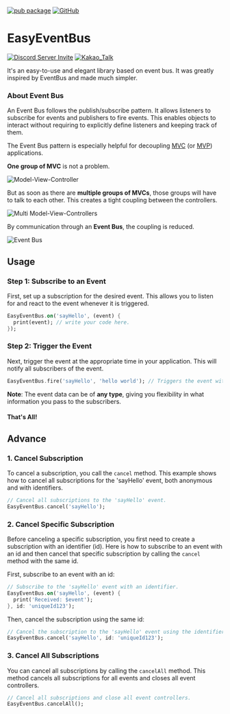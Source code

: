 [![pub package](https://img.shields.io/pub/v/easy_event_bus.svg)](https://pub.dartlang.org/packages/easy_event_bus)
[![GitHub](https://img.shields.io/github/stars/melodysdreamj/easy_event_bus.svg?style=social&label=Star)](https://github.com/melodysdreamj/easy_event_bus)



# EasyEventBus
[![Discord Server Invite](https://img.shields.io/badge/DISCORD-JOIN%20SERVER-5663F7?style=for-the-badge&logo=discord&logoColor=white)](https://discord.gg/zXXHvAXCug)
[![Kakao_Talk](https://img.shields.io/badge/KakaoTalk-Join%20Room-FEE500?style=for-the-badge&logo=kakao)](https://open.kakao.com/o/gEwrffbg)

It's an easy-to-use and elegant library based on event bus. It was greatly inspired by EventBus and made much simpler.


### About Event Bus
An Event Bus follows the publish/subscribe pattern. It allows listeners to
subscribe for events and publishers to fire events. This enables objects to
interact without requiring to explicitly define listeners and keeping track of
them.

The Event Bus pattern is especially helpful for decoupling [MVC](https://wikipedia.org/wiki/Model_View_Controller)
(or [MVP](https://wikipedia.org/wiki/Model_View_Presenter)) applications.

**One group of MVC** is not a problem.

![Model-View-Controller](https://raw.githubusercontent.com/marcojakob/dart-event-bus/master/doc/mvc.png)

But as soon as there are **multiple groups of MVCs**, those groups will have to talk
to each other. This creates a tight coupling between the controllers.

![Multi Model-View-Controllers](https://raw.githubusercontent.com/marcojakob/dart-event-bus/master/doc/mvc-multi.png)

By communication through an **Event Bus**, the coupling is reduced.

![Event Bus](https://raw.githubusercontent.com/marcojakob/dart-event-bus/master/doc/event-bus.png)

## Usage

### Step 1: Subscribe to an Event

First, set up a subscription for the desired event. This allows you to listen for and react to the event whenever it is triggered.

```dart
EasyEventBus.on('sayHello', (event) {
  print(event); // write your code here.
});
```

### Step 2: Trigger the Event

Next, trigger the event at the appropriate time in your application. This will notify all subscribers of the event.

```dart
EasyEventBus.fire('sayHello', 'hello world'); // Triggers the event with a any data.
```

**Note**: The event data can be of **any type**, giving you flexibility in what information you pass to the subscribers.

#### That's All!



## Advance
### 1. Cancel Subscription
To cancel a subscription, you call the `cancel` method. This example shows how to cancel all subscriptions for the 'sayHello' event, both anonymous and with identifiers.

```dart
// Cancel all subscriptions to the 'sayHello' event.
EasyEventBus.cancel('sayHello');
```

### 2. Cancel Specific Subscription
Before canceling a specific subscription, you first need to create a subscription with an identifier (id). Here is how to subscribe to an event with an id and then cancel that specific subscription by calling the `cancel` method with the same id.

First, subscribe to an event with an id:

```dart
// Subscribe to the 'sayHello' event with an identifier.
EasyEventBus.on('sayHello', (event) {
  print('Received: $event');
}, id: 'uniqueId123');
```

Then, cancel the subscription using the same id:

```dart
// Cancel the subscription to the 'sayHello' event using the identifier 'uniqueId123'.
EasyEventBus.cancel('sayHello', id: 'uniqueId123');
```

### 3. Cancel All Subscriptions
You can cancel all subscriptions by calling the `cancelAll` method. This method cancels all subscriptions for all events and closes all event controllers.

```dart
// Cancel all subscriptions and close all event controllers.
EasyEventBus.cancelAll();
```